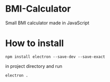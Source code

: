 # BMI-Calculator
Small BMI calculator made in JavaScript

# How to install
```
npm install electron --save-dev --save-exact
```
in project directory and run
```
electron .
```
